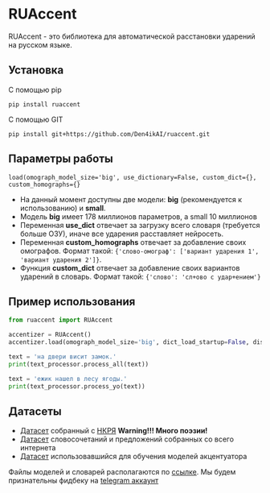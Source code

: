 # RUAccent

RUAccent - это библиотека для автоматической расстановки ударений на русском языке. 

## Установка
   С помощью pip
   ```
   pip install ruaccent
   ```
   С помощью GIT
   ```
   pip install git+https://github.com/Den4ikAI/ruaccent.git
   ```
## Параметры работы

    load(omograph_model_size='big', use_dictionary=False, custom_dict={}, custom_homographs={}


 - На данный момент доступны две модели: **big** (рекомендуется к использованию) и **small**. 
 - Модель **big** имеет 178 миллионов параметров, а small 10 миллионов
 - Переменная **use_dict** отвечает за загрузку всего словаря (требуется больше ОЗУ), иначе все ударения расставляет нейросеть. 
 - Переменная **custom_homographs** отвечает за добавление своих омографов. Формат такой: `{'слово-омограф': ['вариант ударения 1', 'вариант ударения 2']}`. 
 - Функция **custom_dict** отвечает за добавление своих вариантов ударений в словарь. Формат такой: `{'слово': 'сл+ово с удар+ением'}`



## Пример использования
```python
from ruaccent import RUAccent

accentizer = RUAccent()
accentizer.load(omograph_model_size='big', dict_load_startup=False, disable_accent_dict=False)

text = 'на двери висит замок.'
print(text_processor.process_all(text))

text = 'ежик нашел в лесу ягоды.'
print(text_processor.process_yo(text))
```

## Датасеты

- [Датасет](https://huggingface.co/datasets/TeraTTS/nkrja_cleaned) собранный с [НКРЯ](https://ruscorpora.ru/) **Warning!!! Много поэзии!**
- [Датасет](https://huggingface.co/datasets/TeraTTS/open_accent) словосочетаний и предложений собранных со всего интернета
- [Датасет](https://huggingface.co/datasets/TeraTTS/stress_dataset_sft) использовавшийся для обучения моделей акцентуатора

Файлы моделей и словарей располагаются по [ссылке](https://huggingface.co/TeraTTS/accentuator). Мы будем признательны фидбеку на [telegram аккаунт](https://t.me/chckdskeasfsd)